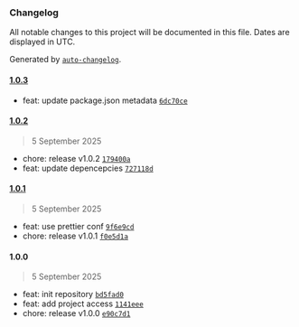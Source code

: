 ### Changelog

All notable changes to this project will be documented in this file. Dates are displayed in UTC.

Generated by [`auto-changelog`](https://github.com/CookPete/auto-changelog).

#### [1.0.3](https://github.com/qtqtart/prettier-config/compare/1.0.2...1.0.3)

- feat: update package.json metadata [`6dc70ce`](https://github.com/qtqtart/prettier-config/commit/6dc70ceae36ca7945f09ef3c93be414c1a742ad2)

#### [1.0.2](https://github.com/qtqtart/prettier-config/compare/1.0.1...1.0.2)

> 5 September 2025

- chore: release v1.0.2 [`179400a`](https://github.com/qtqtart/prettier-config/commit/179400a71e3b9815eba62867b1e6a36be699f6a7)
- feat: update depencepcies [`727118d`](https://github.com/qtqtart/prettier-config/commit/727118d44bb041578c23e6eb5e4d9d1cb6d2a0b6)

#### [1.0.1](https://github.com/qtqtart/prettier-config/compare/1.0.0...1.0.1)

> 5 September 2025

- feat: use prettier conf [`9f6e9cd`](https://github.com/qtqtart/prettier-config/commit/9f6e9cd3367102ca06cdb3656d3bab88f621f8ac)
- chore: release v1.0.1 [`f0e5d1a`](https://github.com/qtqtart/prettier-config/commit/f0e5d1a7b0ba71e806fd9b9063537dd7b5996218)

#### 1.0.0

> 5 September 2025

- feat: init repository [`bd5fad0`](https://github.com/qtqtart/prettier-config/commit/bd5fad019c32b49d5644467d9e2a2af7f5cabe08)
- feat: add project access [`1141eee`](https://github.com/qtqtart/prettier-config/commit/1141eeed1c80b171e46843719d3d05215baa9526)
- chore: release v1.0.0 [`e90c7d1`](https://github.com/qtqtart/prettier-config/commit/e90c7d14e4c77d6728591890a25396442c72572f)
